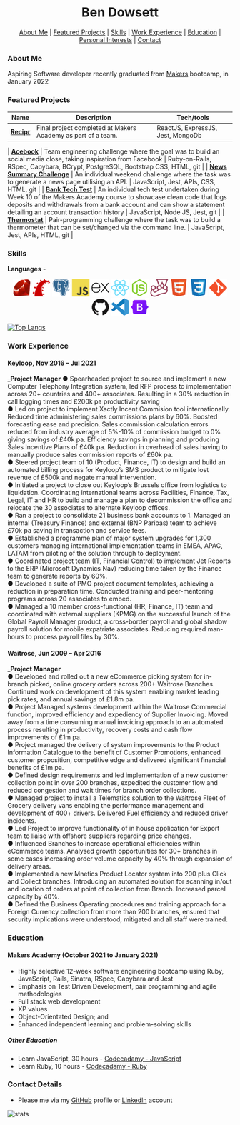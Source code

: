 <div align="center">
  <h1> Ben Dowsett </h1>

[About Me](#AboutMe) | [Featured Projects](#FeaturedProjects) | [Skills](#Skills) | [Work Experience](#WorkExperience) | [Education](#Education) | [Personal Interests](#PersonalInterests) | [Contact](#Contact)
</div>

### <a name="AboutMe">About Me</a>

Aspiring Software developer recently graduated from [Makers](https://makers.tech/) bootcamp, in January 2022

### <a name="FeaturedProjects">Featured Projects</a>

| Name                         | Description       | Tech/tools        |
| ---------------------------- | ----------------- | ----------------- |
| [**Recipr**](https://github.com/bdowsett/Recipr) | Final project completed at Makers Academy as part of a team.  | ReactJS, ExpressJS, Jest, MongoDb|

| [**Acebook**]() | Team engineering challenge where the goal was to build an social media close, taking inspiration from Facebook | Ruby-on-Rails, RSpec, Capybara, BCrypt, PostgreSQL, Bootstrap CSS, HTML, git |
| [**News Summary Challenge**]() | An individual weekend challenge where the task was to generate a news page utilising an API. | JavaScript, Jest, APIs, CSS, HTML, git |
| [**Bank Tech Test**]() | An individual tech test undertaken during Week 10 of the Makers Academy course to showcase clean code that logs deposits and withdrawals from a bank account and can show a statement detailing an account transaction history | JavaScript, Node JS, Jest, git  |
| [**Thermostat**]() | Pair-programming challenge where the task was to build a thermometer that can be set/changed via the command line. | JavaScript, Jest, APIs, HTML, git  |

### <a name="Skills">Skills</a>

**Languages** - <p align="center">
<img src="https://raw.githubusercontent.com/devicons/devicon/master/icons/ruby/ruby-original.svg" alt="ruby" width="40" height="40"/> <img src="https://raw.githubusercontent.com/devicons/devicon/master/icons/rails/rails-plain.svg" alt="rails" width="40" height="40"/> <img src="https://raw.githubusercontent.com/devicons/devicon/master/icons/postgresql/postgresql-plain.svg" alt="postgresql" width="40" height="40"/> <img src="https://raw.githubusercontent.com/devicons/devicon/master/icons/javascript/javascript-original.svg" alt="javascript" width="40" height="40"/> <img src="https://raw.githubusercontent.com/devicons/devicon/master/icons/express/express-original.svg" alt="express" width="40" height="40"/> <img src="https://raw.githubusercontent.com/devicons/devicon/master/icons/react/react-original.svg" alt="react" width="40" height="40"/> <img src="https://raw.githubusercontent.com/devicons/devicon/master/icons/nodejs/nodejs-original.svg" alt="nodejs" width="40" height="40"/> <img src="https://raw.githubusercontent.com/devicons/devicon/master/icons/jest/jest-plain.svg" alt="jasmine" width="40" height="40"/> <img src="https://raw.githubusercontent.com/devicons/devicon/master/icons/html5/html5-original.svg" alt="html5" width="40" height="40"/> <img src="https://raw.githubusercontent.com/devicons/devicon/master/icons/css3/css3-original.svg" alt="css3" width="40" height="40"/> <img src="https://raw.githubusercontent.com/devicons/devicon/master/icons/git/git-original.svg" alt="git" width="40" height="40"/> <img src="https://raw.githubusercontent.com/devicons/devicon/master/icons/github/github-original.svg" alt="github" width="40" height="40"/> <img src="https://raw.githubusercontent.com/devicons/devicon/master/icons/vscode/vscode-original.svg" alt="vscode" width="40" height="40"/> <img src="https://raw.githubusercontent.com/devicons/devicon/master/icons/bootstrap/bootstrap-original.svg" alt="bootstrap" width="40" height="40"/> 
</p>

[![Top Langs](https://github-readme-stats.vercel.app/api/top-langs/?username=bdowsett&layout=compact&theme=panda)](https://github.com/bdowsett/github-readme-stats) 



### <a name="WorkExperience">Work Experience</a>

#### Keyloop, Nov 2016 – Jul 2021
_**Project Manager**
●	Spearheaded project to source and implement a new Computer Telephony Integration system, led RFP process to implementation across 20+ countries and 400+ associates. Resulting in a 30% reduction in call logging times and £200k pa productivity saving<br>
●	Led on project to implement Xactly Incent Commision tool internationally. Reduced time administering sales commissions plans by 60%. Boosted forecasting ease and precision. Sales commission calculation errors reduced from industry average of 5%-10% of commission budget to 0% giving savings of £40k pa. Efficiency savings in planning and producing Sales Incentive Plans of £40k pa. Reduction in overhead of sales having to manually produce sales commission reports of £60k pa. <br>
●	Steered project team of 10 (Product, Finance, IT) to design and build an automated billing process for Keyloop’s SMS  product to mitigate lost revenue of £500k and negate manual intervention.<br>
●	Initiated a project to close out Keyloop’s Brussels office from logistics to liquidation. Coordinating international teams across Facilities, Finance, Tax, Legal, IT and HR to build and manage a plan to decommission the office and relocate the 30 associates to alternate Keyloop offices.<br>
●	Ran a project to consolidate 21 business bank accounts to 1. Managed an internal (Treasury Finance)  and external (BNP Paribas) team to achieve £70k pa saving in transaction and service fees.<br>
●	Established a programme plan of major system upgrades for 1,300 customers managing international implementation teams in EMEA, APAC, LATAM from piloting of the solution through to deployment.<br>
●	Coordinated project team (IT, Financial Control) to implement Jet Reports to the ERP (Microsoft Dynamics Nav) reducing time taken by the Finance team to generate reports by 60%.<br>
●	Developed a suite of PMO project document templates, achieving a reduction in preparation time. Conducted training and peer-mentoring programs across 20 associates to embed.<br>
●	Managed a 10 member cross-functional (HR, Finance, IT) team and coordinated with external suppliers (KPMG) on the successful launch of the Global Payroll Manager product, a cross-border payroll and global shadow payroll solution for mobile expatriate associates. Reducing required man-hours to process payroll files by 30%.<br>


#### Waitrose, Jun 2009 – Apr 2016
_**Project Manager**	
●	Developed and rolled out a new eCommerce picking system for in-branch picked, online grocery orders across 200+ Waitrose Branches. Continued work on development of this system enabling market leading pick rates, and annual savings of £1.8m pa.<br>
●	Project Managed systems development within the Waitrose Commercial function, improved efficiency and expediency of Supplier Invoicing. Moved away from a time consuming manual invoicing approach to an automated process resulting in productivity, recovery costs and cash flow improvements of £1m pa.<br>
●	Project managed the delivery of system improvements to the Product Information Catalogue to the benefit of Customer Promotions, enhanced customer proposition, competitive edge and delivered significant financial benefits of £1m pa.<br>
●	Defined design requirements and led implementation of a new customer collection point in over 200 branches, expedited the customer flow and reduced congestion and wait times for branch order collections.<br>
●	Managed project to install a Telematics solution to the Waitrose Fleet of Grocery delivery vans enabling the performance management and development of 400+ drivers. Delivered Fuel efficiency and reduced driver incidents.<br>
●	Led Project to improve functionality of in house application for Export team to liaise with offshore suppliers regarding price changes.<br>
●	Influenced Branches to increase operational efficiencies within eCommerce teams. Analysed growth opportunities for 30+ branches in some cases increasing order volume capacity by 40% through expansion of delivery areas.<br>
●	Implemented a new Mnetics Product Locator system into 200 plus Click and Collect branches. Introducing an automated solution for scanning in/out and location of orders at point of collection from Branch. Increased parcel capacity by 40%.<br>
●	Defined the Business Operating procedures and training approach for a Foreign Currency collection from more than 200 branches, ensured that security implications were understood, mitigated and all staff were trained.<br>




### <a name="Education">Education</a>

#### Makers Academy (October 2021 to January 2021)
- Highly selective 12-week software engineering bootcamp using Ruby, JavaScript, Rails, Sinatra, RSpec, Capybara and Jest
- Emphasis on Test Driven Development, pair programming and agile methodologies
- Full stack web development
- XP values
- Object-Orientated Design; and 
- Enhanced independent learning and problem-solving skills

##### Other Education
- Learn JavaScript, 30 hours - [Codecadamy - JavaScript](https://www.codecademy.com/learn/introduction-to-javascript)
- Learn Ruby, 10 hours - [Codecadamy - Ruby](https://www.codecademy.com/learn/learn-ruby)

### <a name="Contact">Contact Details</a>

- Please me via my [GitHub](https://github.com/bdowsett) profile or [LinkedIn](https://www.linkedin.com/in/bendowsett/) account

![stats](https://github-readme-stats.vercel.app/api?username=bdowsett&show_icons=true&&count_private=true&include_all_commits=true)
